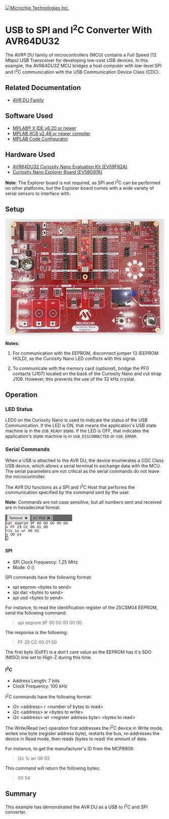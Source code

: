<!-- Please do not change this logo with link -->

<a target="_blank" href="https://www.microchip.com/" id="top-of-page">
   <picture>
      <source media="(prefers-color-scheme: light)" srcset="images/mchp_logo_light.png" width="350">
      <source media="(prefers-color-scheme: dark)" srcset="images/mchp_logo_dark.png" width="350">
      <img alt="Microchip Technologies Inc." src="https://www.microchip.com/content/experience-fragments/mchp/en_us/site/header/master/_jcr_content/root/responsivegrid/header/logo.coreimg.100.300.png/1605828081463/microchip.png">
   </picture>
</a>

# USB to SPI and I<sup>2</sup>C Converter With AVR64DU32

The AVR&reg; DU family of microcontrollers (MCU) contains a Full Speed (12 Mbps) USB Transceiver for developing low-cost USB devices. In this example, the AVR64DU32 MCU bridges a host computer with low-level SPI and I<sup>2</sup>C communication with the USB Communication Device Class (CDC). 

## Related Documentation
- [AVR DU Family](https://www.microchip.com/en-us/products/microcontrollers-and-microprocessors/8-bit-mcus/avr-mcus/avr-du?utm_source=GitHub&utm_medium=TextLink&utm_campaign=MCU8_AVR-DU&utm_content=avr64du32-serial-bridge-mplab-mcc-github&utm_bu=MCU08)  

## Software Used

- [MPLAB&reg; X IDE v6.20 or newer](https://www.microchip.com/en-us/tools-resources/develop/mplab-x-ide?utm_source=GitHub&utm_medium=TextLink&utm_campaign=MCU8_AVR-DU&utm_content=avr64du32-serial-bridge-mplab-mcc-github&utm_bu=MCU08)
- [MPLAB XC8 v2.46 or newer compiler](https://www.microchip.com/en-us/tools-resources/develop/mplab-xc-compilers?utm_source=GitHub&utm_medium=TextLink&utm_campaign=MCU8_AVR-DU&utm_content=avr64du32-serial-bridge-mplab-mcc-github&utm_bu=MCU08)
- [MPLAB Code Configurator](https://www.microchip.com/en-us/tools-resources/configure/mplab-code-configurator?utm_source=GitHub&utm_medium=TextLink&utm_campaign=MCU8_AVR-DU&utm_content=avr64du32-serial-bridge-mplab-mcc-github&utm_bu=MCU08)

## Hardware Used

- [AVR64DU32 Curiosity Nano Evaluation Kit (EV59F82A)](https://www.microchip.com/en-us/development-tool/EV59F82A?utm_source=GitHub&utm_medium=TextLink&utm_campaign=MCU8_AVR-DU&utm_content=avr64du32-serial-bridge-mplab-mcc-github&utm_bu=MCU08)
- [Curiosity Nano Explorer Board (EV58G97A)](https://www.microchip.com/en-us/development-tool/EV58G97A?utm_source=GitHub&utm_medium=TextLink&utm_campaign=MCU8_AVR-DU&utm_content=avr64du32-serial-bridge-mplab-mcc-github&utm_bu=MCU08)

**Note**: The Explorer board is not required, as SPI and I<sup>2</sup>C can be performed on other platforms, but the Explorer board comes with a wide variety of serial sensors to interface with. 

## Setup

![Explorer board image](./images/board.JPG)

**Notes**: 

1. For communication with the EEPROM, disconnect jumper 13 (EEPROM HOLD), as the Curiosity Nano LED conflicts with this signal.

2. To communicate with the memory card (*optional*), bridge the PF0 contacts (J107) located on the back of the Curiosity Nano and cut strap J109. However, this prevents the use of the 32 kHz crystal.  

## Operation

### LED Status

LED0 on the Curiosity Nano is used to indicate the status of the USB Communication. If the LED is ON, that means the application's USB state machine is in the `USB_READY` state. If the LED is OFF, that indicates the application's state machine is in `USB_DISCONNECTED` or `USB_ERROR`.

### Serial Commands

When a USB is attached to the AVR DU, the device enumerates a CDC Class USB device, which allows a serial terminal to exchange data with the MCU. The serial parameters are not critical as the serial commands do not leave the microcontroller.  

The AVR DU functions as a SPI and I<sup>2</sup>C Host that performs the communication specified by the command sent by the user.

**Note**: Commands are not case sensitive, but all numbers sent and received are in hexadecimal format.  

![Serial Terminal Output](./images/serialTerminalOutput.png)  

#### SPI

- SPI Clock Frequency: 1.25 MHz
- Mode: 0 ()

SPI commands have the following format:

- spi eeprom \<bytes to send\>  
- spi dac \<bytes to send\>
- spi usd \<bytes to send\>

For instance, to read the identification register of the 25CSM04 EEPROM, send the following command: 

> spi eeprom 9F 00 00 00 00 00 

The response is the following:

> FF 29 CC 00 01 00

The first byte (0xFF) is a don't care value as the EEPROM has it's SDO (MISO) line set to High-Z during this time.

#### I<sup>2</sup>C

- Address Length: 7 bits
- Clock Frequency: 100 kHz

I<sup>2</sup>C commands have the following format:

- i2c \<address\> r \<number of bytes to read>
- i2c \<address\> w \<bytes to write>
- i2c \<address\> wr \<register address byte> \<bytes to read\>

The Write/Read (wr) operation first addresses the I<sup>2</sup>C device in Write mode, writes one byte (register address byte), restarts the bus, re-addresses the device in Read mode, then reads (bytes to read) the amount of data. 

For instance, to get the manufacturer's ID from the MCP9808:
> i2c 1c wr 06 02

This command will return the following bytes:
> 00 54

## Summary

This example has demonstrated the AVR DU as a USB to I<sup>2</sup>C and SPI converter.
